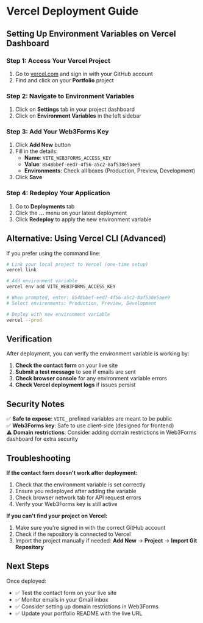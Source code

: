 # Vercel Deployment Guide

## Setting Up Environment Variables on Vercel Dashboard

### Step 1: Access Your Vercel Project
1. Go to [vercel.com](https://vercel.com) and sign in with your GitHub account
2. Find and click on your **Portfolio** project

### Step 2: Navigate to Environment Variables
1. Click on **Settings** tab in your project dashboard
2. Click on **Environment Variables** in the left sidebar

### Step 3: Add Your Web3Forms Key
1. Click **Add New** button
2. Fill in the details:
   - **Name**: `VITE_WEB3FORMS_ACCESS_KEY`
   - **Value**: `8548bbef-eed7-4f56-a5c2-8af538e5aee9`
   - **Environments**: Check all boxes (Production, Preview, Development)
3. Click **Save**

### Step 4: Redeploy Your Application
1. Go to **Deployments** tab
2. Click the **...** menu on your latest deployment
3. Click **Redeploy** to apply the new environment variable

## Alternative: Using Vercel CLI (Advanced)

If you prefer using the command line:

```bash
# Link your local project to Vercel (one-time setup)
vercel link

# Add environment variable
vercel env add VITE_WEB3FORMS_ACCESS_KEY

# When prompted, enter: 8548bbef-eed7-4f56-a5c2-8af538e5aee9
# Select environments: Production, Preview, Development

# Deploy with new environment variable
vercel --prod
```

## Verification

After deployment, you can verify the environment variable is working by:

1. **Check the contact form** on your live site
2. **Submit a test message** to see if emails are sent
3. **Check browser console** for any environment variable errors
4. **Check Vercel deployment logs** if issues persist

## Security Notes

✅ **Safe to expose**: `VITE_` prefixed variables are meant to be public  
✅ **Web3Forms key**: Safe to use client-side (designed for frontend)  
⚠️ **Domain restrictions**: Consider adding domain restrictions in Web3Forms dashboard for extra security

## Troubleshooting

**If the contact form doesn't work after deployment:**
1. Check that the environment variable is set correctly
2. Ensure you redeployed after adding the variable
3. Check browser network tab for API request errors
4. Verify your Web3Forms key is still active

**If you can't find your project on Vercel:**
1. Make sure you're signed in with the correct GitHub account
2. Check if the repository is connected to Vercel
3. Import the project manually if needed: **Add New** → **Project** → **Import Git Repository**

## Next Steps

Once deployed:
- ✅ Test the contact form on your live site
- ✅ Monitor emails in your Gmail inbox
- ✅ Consider setting up domain restrictions in Web3Forms
- ✅ Update your portfolio README with the live URL
